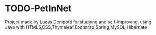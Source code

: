 # TODO-PetInNet
Project made by Lucas Denipotti for studying and self-improving, using Java with HTML5,CSS,Thymeleaf,Bootstrap,Spring,MySQL,Hibernate
